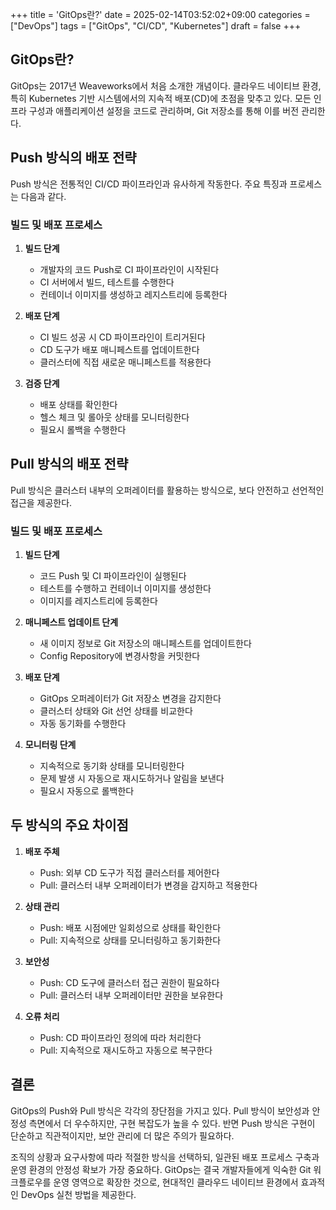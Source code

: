 +++
title = 'GitOps란?'
date = 2025-02-14T03:52:02+09:00
categories = ["DevOps"]
tags = ["GitOps", "CI/CD", "Kubernetes"]
draft = false
+++

## GitOps란?

GitOps는 2017년 Weaveworks에서 처음 소개한 개념이다. 클라우드 네이티브 환경, 특히 Kubernetes 기반 시스템에서의 지속적 배포(CD)에 초점을 맞추고 있다. 모든 인프라 구성과 애플리케이션 설정을 코드로 관리하며, Git 저장소를 통해 이를 버전 관리한다.

## Push 방식의 배포 전략

Push 방식은 전통적인 CI/CD 파이프라인과 유사하게 작동한다. 주요 특징과 프로세스는 다음과 같다.

### 빌드 및 배포 프로세스

1. **빌드 단계**

    - 개발자의 코드 Push로 CI 파이프라인이 시작된다
    - CI 서버에서 빌드, 테스트를 수행한다
    - 컨테이너 이미지를 생성하고 레지스트리에 등록한다

2. **배포 단계**

    - CI 빌드 성공 시 CD 파이프라인이 트리거된다
    - CD 도구가 배포 매니페스트를 업데이트한다
    - 클러스터에 직접 새로운 매니페스트를 적용한다

3. **검증 단계**
    - 배포 상태를 확인한다
    - 헬스 체크 및 롤아웃 상태를 모니터링한다
    - 필요시 롤백을 수행한다

## Pull 방식의 배포 전략

Pull 방식은 클러스터 내부의 오퍼레이터를 활용하는 방식으로, 보다 안전하고 선언적인 접근을 제공한다.

### 빌드 및 배포 프로세스

1. **빌드 단계**

    - 코드 Push 및 CI 파이프라인이 실행된다
    - 테스트를 수행하고 컨테이너 이미지를 생성한다
    - 이미지를 레지스트리에 등록한다

2. **매니페스트 업데이트 단계**

    - 새 이미지 정보로 Git 저장소의 매니페스트를 업데이트한다
    - Config Repository에 변경사항을 커밋한다

3. **배포 단계**

    - GitOps 오퍼레이터가 Git 저장소 변경을 감지한다
    - 클러스터 상태와 Git 선언 상태를 비교한다
    - 자동 동기화를 수행한다

4. **모니터링 단계**
    - 지속적으로 동기화 상태를 모니터링한다
    - 문제 발생 시 자동으로 재시도하거나 알림을 보낸다
    - 필요시 자동으로 롤백한다

## 두 방식의 주요 차이점

1. **배포 주체**

    - Push: 외부 CD 도구가 직접 클러스터를 제어한다
    - Pull: 클러스터 내부 오퍼레이터가 변경을 감지하고 적용한다

2. **상태 관리**

    - Push: 배포 시점에만 일회성으로 상태를 확인한다
    - Pull: 지속적으로 상태를 모니터링하고 동기화한다

3. **보안성**

    - Push: CD 도구에 클러스터 접근 권한이 필요하다
    - Pull: 클러스터 내부 오퍼레이터만 권한을 보유한다

4. **오류 처리**
    - Push: CD 파이프라인 정의에 따라 처리한다
    - Pull: 지속적으로 재시도하고 자동으로 복구한다

## 결론

GitOps의 Push와 Pull 방식은 각각의 장단점을 가지고 있다. Pull 방식이 보안성과 안정성 측면에서 더 우수하지만, 구현 복잡도가 높을 수 있다. 반면 Push 방식은 구현이 단순하고 직관적이지만, 보안 관리에 더 많은 주의가 필요하다.

조직의 상황과 요구사항에 따라 적절한 방식을 선택하되, 일관된 배포 프로세스 구축과 운영 환경의 안정성 확보가 가장 중요하다. GitOps는 결국 개발자들에게 익숙한 Git 워크플로우를 운영 영역으로 확장한 것으로, 현대적인 클라우드 네이티브 환경에서 효과적인 DevOps 실천 방법을 제공한다.
